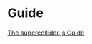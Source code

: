 # Guide

[The supercollider.js Guide](https://crucialfelix.gitbooks.io/supercollider-js-guide/content/)
